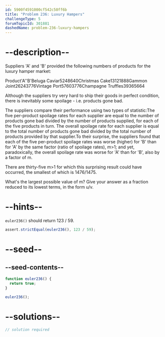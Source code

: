 ```yaml
---
id: 5900f4591000cf542c50ff6b
title: "Problem 236: Luxury Hampers"
challengeType: 5
forumTopicId: 301881
dashedName: problem-236-luxury-hampers
---
```


# --description--

Suppliers 'A' and 'B' provided the following numbers of products for the luxury hamper market:

Product'A''B'Beluga Caviar5248640Christmas Cake13121888Gammon Joint26243776Vintage Port57603776Champagne Truffles39365664

Although the suppliers try very hard to ship their goods in perfect condition, there is inevitably some spoilage - i.e. products gone bad.

The suppliers compare their performance using two types of statistic:The five per-product spoilage rates for each supplier are equal to the number of products gone bad divided by the number of products supplied, for each of the five products in turn. The overall spoilage rate for each supplier is equal to the total number of products gone bad divided by the total number of products provided by that supplier.To their surprise, the suppliers found that each of the five per-product spoilage rates was worse (higher) for 'B' than for 'A' by the same factor (ratio of spoilage rates), m>1; and yet, paradoxically, the overall spoilage rate was worse for 'A' than for 'B', also by a factor of m.

There are thirty-five m>1 for which this surprising result could have occurred, the smallest of which is 1476/1475.

What's the largest possible value of m? Give your answer as a fraction reduced to its lowest terms, in the form u/v.

# --hints--

`euler236()` should return 123 / 59.

```js
assert.strictEqual(euler236(), 123 / 59);
```

# --seed--

## --seed-contents--

```js
function euler236() {
  return true;
}

euler236();
```

# --solutions--

```js
// solution required
```

